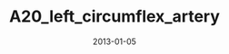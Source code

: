 ---
title: A20_left_circumflex_artery
image: https://www.cycif.org/assets/img/rashid-2019-heart/A20_left_circumflex_artery.jpg
date: '2013-01-05'
minerva_link: https://www.cycif.org/data/rashid-2019-heart/osd-A20_left_circumflex_artery.html
info_link: https://www.cycif.org/data/rashid-2019-heart/index.html
show_page_link: false
---
